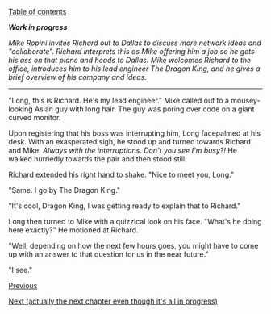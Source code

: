 [Table of contents](./README.md#table-of-contents)

***Work in progress***

*Mike Ropini invites Richard out to Dallas to discuss more network ideas and "collaborate". Richard interprets this as Mike offering him a job so he gets his ass on that plane and heads to Dallas. Mike welcomes Richard to the office, introduces him to his lead engineer The Dragon King, and he gives a brief overview of his company and ideas.*

<hr />

"Long, this is Richard. He's my lead engineer." Mike called out to a mousey-looking Asian guy with long hair. The guy was poring over code on a giant curved monitor.

Upon registering that his boss was interrupting him, Long facepalmed at his desk. With an exasperated sigh, he stood up and turned towards Richard and Mike. *Always with the interruptions. Don't you see I'm busy?!* He walked hurriedly towards the pair and then stood still.

Richard extended his right hand to shake. "Nice to meet you, Long."

"Same. I go by The Dragon King."

"It's cool, Dragon King, I was getting ready to explain that to Richard."

Long then turned to Mike with a quizzical look on his face. "What's he doing here exactly?" He motioned at Richard.

"Well, depending on how the next few hours goes, you might have to come up with an answer to that question for us in the near future."

"I see."

[Previous](./?-3.intrigue.md)

[Next (actually the next chapter even though it's all in progress)](./?-1.awakening.md)